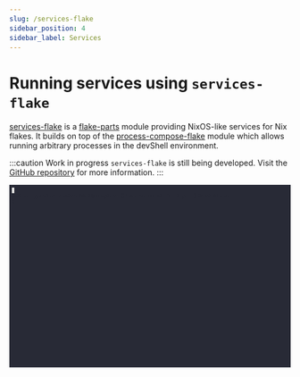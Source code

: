 ```yaml
---
slug: /services-flake
sidebar_position: 4
sidebar_label: Services
---
```


# Running services using `services-flake`

[services-flake][gh] is a [flake-parts](https://flake.parts/) module providing NixOS-like services for Nix flakes. It builds on top of the [process-compose-flake](/process-compose-flake) module which allows running arbitrary processes in the devShell environment.

:::caution Work in progress
`services-flake` is still being developed. Visit the [GitHub repository][gh] for more information.
:::

![](demo.gif)

[gh]: https://github.com/juspay/services-flake
